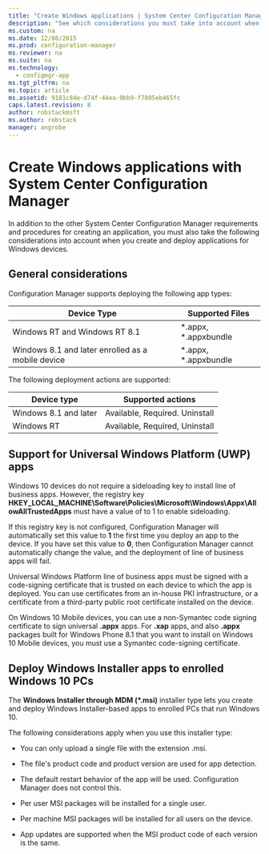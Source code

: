 ```yaml
---
title: "Create Windows applications | System Center Configuration Manager"
description: "See which considerations you must take into account when you create and deploy applications for Windows devices."
ms.custom: na
ms.date: 12/08/2015
ms.prod: configuration-manager
ms.reviewer: na
ms.suite: na
ms.technology:
  - configmgr-app
ms.tgt_pltfrm: na
ms.topic: article
ms.assetid: 9181c84e-d74f-44ea-9bb9-f7805eb465fc
caps.latest.revision: 8
author: robstackmsftms.author: robstackmanager: angrobe
---
```

# Create Windows applications with System Center Configuration Manager
In addition to the other System Center Configuration Manager requirements and procedures for creating an application, you must also take the following considerations into account when you create and deploy applications for Windows devices.  

## General considerations  
 Configuration Manager supports deploying the following app types:  

|Device Type|Supported Files|  
|-----------------|---------------------|  
|Windows RT and Windows RT 8.1|*.appx, \*.appxbundle|  
|Windows 8.1 and later enrolled as a mobile device|*.appx, \*.appxbundle|  

 The following deployment actions are supported:  

|Device type|Supported actions|  
|-----------------|-----------------------|  
|Windows 8.1 and later|Available, Required. Uninstall|  
|Windows RT|Available, Required, Uninstall|  

## Support for Universal Windows Platform (UWP) apps  
 Windows 10 devices do not require a sideloading key to install line of business apps. However, the registry key **HKEY_LOCAL_MACHINE\Software\Policies\Microsoft\Windows\Appx\AllowAllTrustedApps** must have a value of to 1 to enable sideloading.  

 If this registry key is not configured, Configuration Manager will automatically set this value to **1** the first time you deploy an app to the device. If you have set this value to **0**, then Configuration Manager cannot automatically change the value, and the deployment of line of business apps will fail.  

 Universal Windows Platform line of business apps must be signed with a code-signing certificate that is trusted on each device to which the app is deployed. You can use certificates from an in-house PKI infrastructure, or a certificate from a third-party public root certificate installed on the device.  

 On Windows 10 Mobile devices, you can use a non-Symantec code signing certificate to sign universal **.appx** apps. For **.xap** apps, and also **.appx** packages built for Windows Phone 8.1 that you want to install on Windows 10 Mobile devices, you must use a Symantec code-signing certificate.  

## Deploy Windows Installer apps to enrolled Windows 10 PCs  
 The **Windows Installer through MDM (\*.msi)** installer type lets you create and deploy Windows Installer-based apps to enrolled PCs that run Windows 10.  

 The following considerations apply when you use this installer type:  

-   You can only upload a single file with the extension .msi.  

-   The file's product code and product version are used for app detection.  

-   The default restart behavior of the app will be used. Configuration Manager does not control this.  

-   Per user MSI packages will be installed for a single user.  

-   Per machine MSI packages will be installed for all users on the device.  

-   App updates are supported when the MSI product code of each version is the same.  

